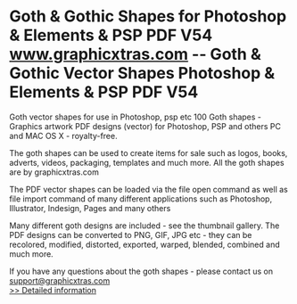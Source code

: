# Goth & Gothic Shapes for Photoshop & Elements & PSP PDF V54<br />www.graphicxtras.com -- Goth & Gothic Vector Shapes Photoshop & Elements & PSP PDF V54

Goth vector shapes for use in Photoshop, psp etc
100 Goth shapes - Graphics artwork PDF designs (vector) for Photoshop, PSP and others PC and MAC OS X - royalty-free.


The goth shapes can be used to create items for sale such as logos, books, adverts, videos, packaging, templates and much more. All the goth shapes are by graphicxtras.com


The PDF vector shapes can be loaded via the file open command as well as file import command of many different applications such as Photoshop, Illustrator, Indesign, Pages and many others


Many different goth designs are included - see the thumbnail gallery. The PDF designs can be converted to PNG, GIF, JPG etc - they can be recolored, modified, distorted, exported, warped, blended, combined and much more.


If you have any questions about the goth shapes - please contact us on support@graphicxtras.com<br />[>> Detailed information](https://secure.shareit.com/shareit/product.html?productid=300468826&affiliateid=200057808)